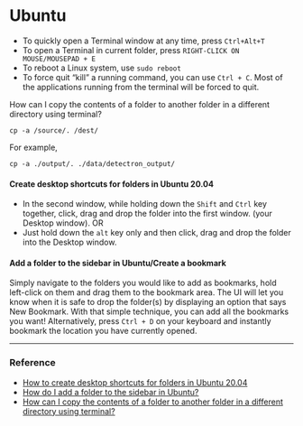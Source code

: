   # Ubuntu

- To quickly open a Terminal window at any time, press `Ctrl+Alt+T`
- To open a Terminal in current folder, press `RIGHT-CLICK ON MOUSE/MOUSEPAD + E`
- To reboot a Linux system, use `sudo reboot`
- To force quit “kill” a running command, you can use `Ctrl + C`. Most of the applications running from the terminal will be forced to quit.

How can I copy the contents of a folder to another folder in a different directory using terminal?
```
cp -a /source/. /dest/
```
For example,
```
cp -a ./output/. ./data/detectron_output/
```

#### Create desktop shortcuts for folders in Ubuntu 20.04 
- In the second window, while holding down the `Shift` and `Ctrl` key together, click, drag and drop the folder into the first window. (your Desktop window). OR
- Just hold down the `alt` key only and then click, drag and drop the folder into the Desktop window.

#### Add a folder to the sidebar in Ubuntu/Create a bookmark
Simply navigate to the folders you would like to add as bookmarks, hold left-click on them and drag them to the bookmark area. The UI will let you know when it is safe to drop the folder(s) by displaying an option that says New Bookmark. With that simple technique, you can add all the bookmarks you want! Alternatively, press `Ctrl + D` on your keyboard and instantly bookmark the location you have currently opened.

---
### Reference
- [How to create desktop shortcuts for folders in Ubuntu 20.04](https://askubuntu.com/questions/1235661/how-to-create-desktop-shortcuts-for-folders-in-ubuntu-20-04)
- [How do I add a folder to the sidebar in Ubuntu?](https://linuxhint.com/add-folder-to-sidebar-ubuntu/#:~:text=Simply%20navigate%20to%20the%20folders,all%20the%20bookmarks%20you%20want!)
- [How can I copy the contents of a folder to another folder in a different directory using terminal?](https://askubuntu.com/questions/86822/how-can-i-copy-the-contents-of-a-folder-to-another-folder-in-a-different-directo)
